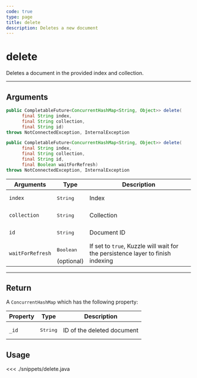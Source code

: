 ```yaml
---
code: true
type: page
title: delete
description: Deletes a new document
---
```


# delete

Deletes a document in the provided index and collection.

---

## Arguments

```java
public CompletableFuture<ConcurrentHashMap<String, Object>> delete(
      final String index,
      final String collection,
      final String id)
throws NotConnectedException, InternalException

public CompletableFuture<ConcurrentHashMap<String, Object>> delete(
      final String index,
      final String collection,
      final String id,
      final Boolean waitForRefresh)
throws NotConnectedException, InternalException
```

| Arguments          | Type                                         | Description                       |
| ------------------ | -------------------------------------------- | --------------------------------- |
| `index`            | <pre>String</pre>                            | Index                             |
| `collection`       | <pre>String</pre>                            | Collection                        |
| `id      `         | <pre>String</pre>                            | Document ID |
| `waitForRefresh`   | <pre>Boolean</pre> (optional)                | If set to `true`, Kuzzle will wait for the persistence layer to finish indexing|

---

## Return

A `ConcurrentHashMap` which has the following property:

| Property     | Type                         | Description                      |
|------------- |----------------------------- |--------------------------------- |
| `_id`        | <pre>String</pre>            | ID of the deleted document                       |

## Usage

<<< ./snippets/delete.java
